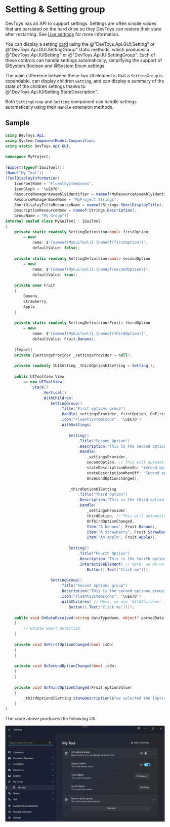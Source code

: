 # Setting & Setting group

DevToys has an API to support settings. Settings are often simple values that are persisted on the hard drive so they DevToys can restore their state after restarting. See [Use settings](../../use-settings.md) for more information.

You can display a setting [card](../layout/card.md) using the @"DevToys.Api.GUI.Setting" or @"DevToys.Api.GUI.SettingGroup" static methods, which produces a @"DevToys.Api.IUISetting" or @"DevToys.Api.IUISettingGroup". Each of these controls can handle settings automatically, simplifying the support of @System.Boolean and @System.Enum settings.

The main difference between these two UI element is that a `SettingGroup` is expandable, can display children `Setting`, and can display a summary of the state of the children settings thanks to @"DevToys.Api.IUISetting.StateDescription".

Both `SettingGroup` and `Setting` component can handle settings automatically using their `Handle` extension methods.

## Sample

```csharp
using DevToys.Api;
using System.ComponentModel.Composition;
using static DevToys.Api.GUI;

namespace MyProject;

[Export(typeof(IGuiTool))]
[Name("My Tool")]
[ToolDisplayInformation(
    IconFontName = "FluentSystemIcons",
    IconGlyph = '\uE670',
    ResourceManagerAssemblyIdentifier = nameof(MyResourceAssemblyIdentifier),
    ResourceManagerBaseName = "MyProject.Strings",
    ShortDisplayTitleResourceName = nameof(Strings.ShortDisplayTitle),
    DescriptionResourceName = nameof(Strings.Description),
    GroupName = "My Group")]
internal sealed class MyGuiTool : IGuiTool
{
    private static readonly SettingDefinition<bool> firstOption
        = new(
            name: $"{nameof(MyGuiTool)}.{nameof(firstOption)}",
            defaultValue: false);

    private static readonly SettingDefinition<bool> secondOption
        = new(
            name: $"{nameof(MyGuiTool)}.{nameof(secondOption)}",
            defaultValue: true);

    private enum Fruit
    {
        Banana,
        Strawberry,
        Apple
    }

    private static readonly SettingDefinition<Fruit> thirdOption
        = new(
            name: $"{nameof(MyGuiTool)}.{nameof(thirdOption)}",
            defaultValue: Fruit.Banana);

    [Import]
    private ISettingsProvider _settingsProvider = null!;

    private readonly IUISetting _thirdOptionUISetting = Setting();

    public UIToolView View
        => new UIToolView(
            Stack()
                .Vertical()
                .WithChildren(
                    SettingGroup()
                        .Title("First options group")
                        .Handle(_settingsProvider, firstOption, OnFirstOptionChanged) // This will automatically display a Toggle Switch because `firstOption` is a boolean option.
                        .Icon("FluentSystemIcons", '\uE670')
                        .WithSettings(

                            Setting()
                                .Title("Second Option")
                                .Description("This is the second option.")
                                .Handle(
                                    _settingsProvider,
                                    secondOption, // This will automatically display a Toggle Switch because `secondOption` is a boolean option.
                                    stateDescriptionWhenOn: "Second option is on",
                                    stateDescriptionWhenOff: "Second option is off",
                                    OnSecondOptionChanged),

                            _thirdOptionUISetting
                                .Title("Third Option")
                                .Description("This is the third option.")
                                .Handle(
                                    _settingsProvider,
                                    thirdOption, // This will automatically display a Select Drop Down List because `thirdOption` is an enumeration option.
                                    OnThirdOptionChanged,
                                    Item("A banana", Fruit.Banana),
                                    Item("A strawberry", Fruit.Strawberry),
                                    Item("An apple", Fruit.Apple)),
                            
                            Setting()
                                .Title("Fourth Option")
                                .Description("This is the fourth option.")
                                .InteractiveElement( // Here, we do not handle a setting automatically. Instead, we display a custom UI element.
                                    Button().Text("Click me"))),

                    SettingGroup()
                        .Title("Second options group")
                        .Description("This is the second options group.")
                        .Icon("FluentSystemIcons", '\uE670')
                        .WithChildren( // Here, we use `WithChildren` instead of `WithSettings`, which allows us to display any kind of UI element.
                            Button().Text("Click me"))));

    public void OnDataReceived(string dataTypeName, object? parsedData)
    {
        // Handle Smart Detection.
    }

    private void OnFirstOptionChanged(bool isOn)
    {
    }

    private void OnSecondOptionChanged(bool isOn)
    {
    }

    private void OnThirdOptionChanged(Fruit optionValue)
    {
        _thirdOptionUISetting.StateDescription($"we selected the {optionValue} fruit");
    }
}
```

The code above produces the following UI:

![DevToys - My Tool - Setting](assets/setting.png)